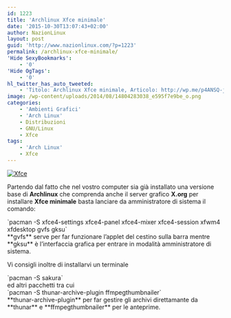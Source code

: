 ```yaml
---
id: 1223
title: 'Archlinux Xfce minimale'
date: '2015-10-30T13:07:43+02:00'
author: NazionLinux
layout: post
guid: 'http://www.nazionlinux.com/?p=1223'
permalink: /archlinux-xfce-minimale/
'Hide SexyBookmarks':
    - '0'
'Hide OgTags':
    - '0'
hl_twitter_has_auto_tweeted:
    - 'Titolo: Archlinux Xfce minimale, Articolo: http://wp.me/p4ANSQ-jJ'
image: /wp-content/uploads/2014/08/14804283038_e595f7e9be_o.png
categories:
    - 'Ambienti Grafici'
    - 'Arch Linux'
    - Distribuzioni
    - GNU/Linux
    - Xfce
tags:
    - 'Arch Linux'
    - Xfce
---
```


[![Xfce](https://i0.wp.com/www.nazionlinux.com/wp-content/uploads/2014/08/14804283038_e595f7e9be_o.png?resize=610%2C300)](http://www.nazionlinux.com/xfce-aprire-terminale/rp_14804283038_e595f7e9be_o-png/)

Partendo dal fatto che nel vostro computer sia già installato una versione base di **Archlinux** che comprenda anche il server grafico **X.org** per installare **Xfce minimale** basta lanciare da amministratore di sistema il comando:

<div class="wp-terminal">`pacman -S xfce4-settings xfce4-panel xfce4-mixer xfce4-session xfwm4 xfdesktop gvfs gksu`</div>**gvfs** serve per far funzionare l’applet del cestino sulla barra mentre **gksu** è l’interfaccia grafica per entrare in modalità amministratore di sistema.

Vi consigli inoltre di installarvi un terminale

<div class="wp-terminal">`pacman -S sakura`</div>ed altri pacchetti tra cui

<div class="wp-terminal">`pacman -S thunar-archive-plugin ffmpegthumbnailer`</div>**thunar-archive-plugin** per far gestire gli archivi direttamante da **thunar** e **ffmpegthumbnailer** per le anteprime.